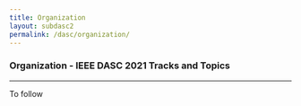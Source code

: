```yaml
---
title: Organization
layout: subdasc2
permalink: /dasc/organization/
---
```

<h3>Organization - IEEE DASC 2021 Tracks and Topics</h3>

<hr/>

To follow
